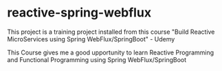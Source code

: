 # reactive-spring-webflux
This project is a training project installed from this course 
"Build Reactive MicroServices using Spring WebFlux/SpringBoot" - Udemy

This Course gives me a good upportunity to learn Reactive Programming and Functional Programming using Spring WebFlux/SpringBoot


